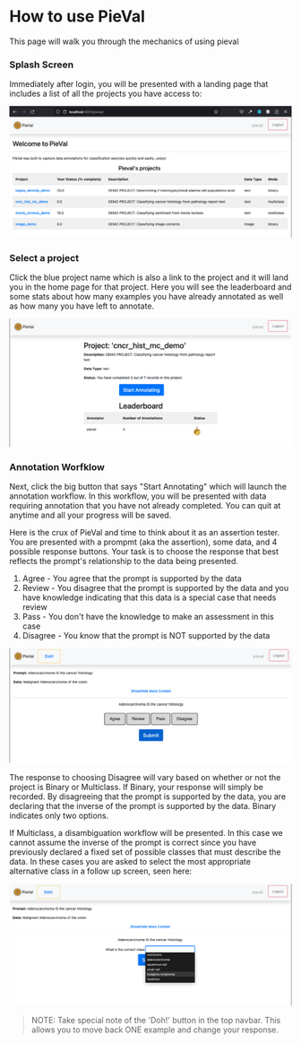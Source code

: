 # How to use PieVal

This page will walk you through the mechanics of using pieval

### Splash Screen

Immediately after login, you will be presented with a landing page that includes a list of all the projects you have access to:

![pv_proj_home](img/pv_proj_home.png)


### Select a project

Click the blue project name which is also a link to the project and it will land you in the home page for that project.  Here you will see the leaderboard and some stats about how many examples you have already annotated as well as how many you have left to annotate.

![pv_proj_detail](img/pv_proj_detail.png)

### Annotation Worfklow

Next, click the big button that says "Start Annotating" which will launch the annotation workflow. In this workflow, you will be presented with data requiring annotation that you have not already completed.  You can quit at anytime and all your progress will be saved.

Here is the crux of PieVal and time to think about it as an assertion tester.  You are presented with a prompmt (aka the assertion), some data, and 4 possible response buttons.  Your task is to choose the response that best reflects the prompt's relationship to the data being presented.

1. Agree - You agree that the prompt is supported by the data
1. Review - You disagree that the prompt is supported by the data and you have knowledge indicating that this data is a special case that needs review
1. Pass - You don't have the knowledge to make an assessment in this case
1. Disagree - You know that the prompt is NOT supported by the data

![pv_annot_screen](img/pv_annot_screen.png)

The response to choosing Disagree will vary based on whether or not the project is Binary or Multiclass.  If Binary, your response will simply be recorded.  By disagreeing that the prompt is supported by the data, you are declaring that the inverse of the prompt is supported by the data.  Binary indicates only two options.

If Multiclass, a disambiguation workflow will be presented.  In this case we cannot assume the inverse of the prompt is correct since you have previously declared a fixed set of possible classes that must describe the data.  In these cases you are asked to select the most appropriate alternative class in a follow up screen, seen here:

![pc_annot_mc_screen](img/pv_mc_res.png)


>NOTE: Take special note of the 'Doh!' button in the top navbar.  This allows you to move back ONE example and change your response.



